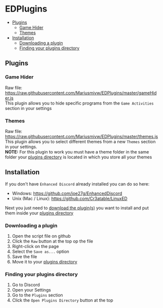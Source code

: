 # EDPlugins

* [Plugins](#Plugins " ")
	* [Game Hider](#Game-Hider " ")
	* [Themes](#Themes " ")
* [Installation](#Installation " ")
	* [Downloading a plugin](#Downloading-a-plugin " ")
	* [Finding your plugins directory](#Finding-your-plugins-directory " ")

## Plugins
### Game Hider
Raw file: https://raw.githubusercontent.com/Mariusmivw/EDPlugins/master/gameHider.js  
This plugin allows you to hide specific programs from the `Game Activities` section in your settings

### Themes
Raw file: https://raw.githubusercontent.com/Mariusmivw/EDPlugins/master/themes.js  
This plugin allows you to select different themes from a new `Themes` section in your settings.  
**NOTE:** For this plugin to work you must have a theme folder in the same folder your [plugins directory](#Finding-your-plugins-directory "Finding your plugins Directory") is located in which you store all your themes


## Installation
If you don't have `Enhanced Discord` already installed you can do so here:
* Windows: https://github.com/joe27g/EnhancedDiscord
* Unix (Mac / Linux): https://github.com/Cr3atable/LinuxED

Next you just need to [download the plugin(s)](#Downloading-a-plugin "Downloading a plugin") you want to install and put them inside your [plugins directory](#Finding-your-plugins-directory "Finding your plugins Directory")

### Downloading a plugin
1. Open the script file on github
2. Click the `Raw` button at the top op the file
3. Right-click on the page
4. Select the `Save as...` option
5. Save the file
6. Move it to your [plugins directory](#Finding-your-plugins-directory "Finding your plugins Directory")

###  Finding your plugins directory
1. Go to Discord
2. Open your Settings
3. Go to the `Plugins` section
4. Click the `Open Plugins Directory` button at the top